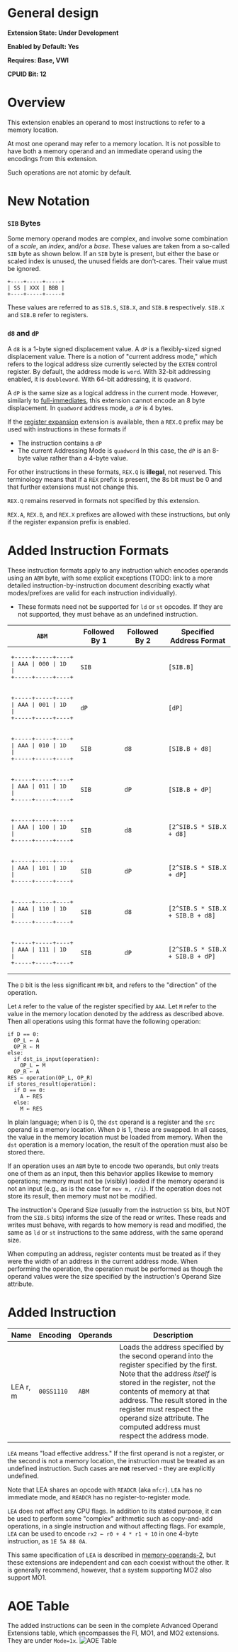 # General design

**Extension State: Under Development**

**Enabled by Default: Yes**

**Requires: Base, VWI**

**CPUID Bit: 12**

# Overview

This extension enables an operand to most instructions to refer to a memory location.

At most one operand may refer to a memory location. It is not possible to have both a memory
operand and an immediate operand using the encodings from this extension.

Such operations are not atomic by default.

# New Notation

### `SIB` Bytes

Some memory operand modes are complex, and involve some combination of a _scale_, an _index_, and/or a _base_.
These values are taken from a so-called `SIB` byte as shown below. If an `SIB` byte is present,
but either the base or scaled index is unused, the unused fields are don't-cares. Their value
must be ignored.

```
+----+-----+-----+
| SS | XXX | BBB |
+----+-----+-----+
```

These values are referred to as `SIB.S`, `SIB.X`, and `SIB.B` respectively. `SIB.X` and `SIB.B` refer to registers.

### `d8` and `dP`

A `d8` is a 1-byte signed displacement value. A `dP` is a flexibly-sized signed displacement value.
There is a notion of "current address mode," which refers to the logical address size currently selected by
the `EXTEN` control register. By default, the address mode is `word`. With 32-bit addressing enabled,
it is `doubleword`. With 64-bit addressing, it is `quadword`.

A `dP` is the same size as a logical address in the current mode. However, similarly to [full-immediates](../full-immediates/README.md),
this extension cannot encode an 8 byte displacement. In `quadword` address mode, a `dP` is 4 bytes.

If the [register expansion](../expanded-registers/README.md) extension is available, then a `REX.Q` prefix may be used with instructions in these formats if
  - The instruction contains a `dP`
  - The current Addressing Mode is `quadword`
In this case, the `dP` is an 8-byte value rather than a 4-byte value.

For other instructions in these formats, `REX.Q` is **illegal**, not reserved. This terminology means that
if a `REX` prefix is present, the 8s bit must be 0 and that further extensions must not change this.

`REX.Q` remains reserved in formats not specified by this extension.

`REX.A`, `REX.B`, and `REX.X` prefixes are allowed with these instructions, but only if the register expansion prefix is enabled.

# Added Instruction Formats

These instruction formats apply to any instruction which encodes operands using an `ABM` byte, with
some explicit exceptions (TODO: link to a more detailed instruction-by-instruction document describing
exactly what modes/prefixes are valid for each instruction individually).
  * These formats need not be supported for `ld` or `st` opcodes. If they are not supported, they must
    behave as an undefined instruction.

| `ABM` | Followed By 1 | Followed By 2 | Specified Address Format |
|-------|---------------|---------------|-----------|
|<pre>+-----+-----+----+<br>\| AAA \| 000 \| 1D \|<br>+-----+-----+----+</pre> | `SIB` | | `[SIB.B]`
|<pre>+-----+-----+----+<br>\| AAA \| 001 \| 1D \|<br>+-----+-----+----+</pre> | `dP` | | `[dP]`
|<pre>+-----+-----+----+<br>\| AAA \| 010 \| 1D \|<br>+-----+-----+----+</pre> | `SIB` | `d8` | `[SIB.B + d8]`
|<pre>+-----+-----+----+<br>\| AAA \| 011 \| 1D \|<br>+-----+-----+----+</pre> | `SIB` | `dP` | `[SIB.B + dP]`
|<pre>+-----+-----+----+<br>\| AAA \| 100 \| 1D \|<br>+-----+-----+----+</pre> | `SIB` | `d8` | `[2^SIB.S * SIB.X + d8]`
|<pre>+-----+-----+----+<br>\| AAA \| 101 \| 1D \|<br>+-----+-----+----+</pre> | `SIB` | `dP` | `[2^SIB.S * SIB.X + dP]`
|<pre>+-----+-----+----+<br>\| AAA \| 110 \| 1D \|<br>+-----+-----+----+</pre> | `SIB` | `d8` | `[2^SIB.S * SIB.X + SIB.B + d8]`
|<pre>+-----+-----+----+<br>\| AAA \| 111 \| 1D \|<br>+-----+-----+----+</pre> | `SIB` | `dP` | `[2^SIB.S * SIB.X + SIB.B + dP]`

The `D` bit is the less significant `MM` bit, and refers to the "direction" of the operation.

Let `A` refer to the value of the register specified by `AAA`. Let `M` refer to the value in the memory
location denoted by the address as described above. Then all operations using this format have the following operation:
```
if D == 0:
  OP_L ← A
  OP_R ← M
else:
  if dst_is_input(operation):
    OP_L ← M
  OP_R ← A
RES ← operation(OP_L, OP_R)
if stores_result(operation):
  if D == 0:
    A ← RES
  else:
    M ← RES
```
In plain language; when `D` is 0, the `dst` operand is a register and the `src` operand is a memory location.
When `D` is 1, these are swapped. In all cases, the value in the memory location must be loaded from memory.
When the `dst` operation is a memory location, the result of the operation must also be stored there.

If an operation uses an `ABM` byte to encode two operands, but only treats one of them as an input, then this
behavior applies likewise to memory operations; memory must not be (visibly) loaded if the memory operand is not an input
(e.g., as is the case for `mov m, r/i`). If the operation does not store its result, then memory must not be modified.

The instruction's Operand Size (usually from the instruction `SS` bits, but NOT from the `SIB.S` bits) informs the size of the read or writes. These reads
and writes must behave, with regards to how memory is read and modified, the same as `ld` or `st` instructions
to the same address, with the same operand size.

When computing an address, register contents must be treated as if they were the width of an
address in the current address mode. When performing the operation, the operation must be performed
as though the operand values were the size specified by the instruction's Operand Size attribute.

# Added Instruction

| Name | Encoding | Operands | Description |
|------|----------|----------|-------------|
| LEA r, m | `00SS1110` | `ABM` | Loads the address specified by the second operand into the register specified by the first. Note that the address _itself_ is stored in the register, not the contents of memory at that address. The result stored in the register must respect the operand size attribute. The computed address must respect the address mode.

`LEA` means "load effective address." If the first operand is not a register, or the second is not a memory location, the instruction must be treated as an
undefined instruction. Such cases are **not** reserved - they are explicitly undefined.

Note that LEA shares an opcode with `READCR` (aka `mfcr`). `LEA` has no immediate mode, and `READCR` has
no register-to-register mode.

`LEA` does not affect any CPU flags. In addition to its stated purpose, it can be used to perform some "complex" arithmetic such as
copy-and-add operations, in a single instruction and without affecting flags. For example, `LEA` can be used to
encode `rx2 ← r0 + 4 * r1 + 10` in one 4-byte instruction, as `1E 5A 88 0A`.

This same specification of `LEA` is described in [memory-operands-2](../memory-operands-2/README.md), but these extensions
are independent and can each coexist without the other. It is generally recommend, however, that a system supporting
MO2 also support MO1.

# AOE Table

The added instructions can be seen in the complete Advanced Operand Extensions table, which encompasses the FI, MO1, and MO2 extensions. They are under `Mode=1x`.
![AOE Table](../etca_aoe_table.png)
